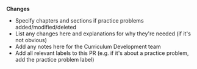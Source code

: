 **Changes**

- Specify chapters and sections if practice problems added/modified/deleted
- List any changes here and explanations for why they're needed (if it's not obvious)
- Add any notes here for the Curriculum Development team
- Add all relevant labels to this PR (e.g. if it's about a practice problem, add the practice problem label)
